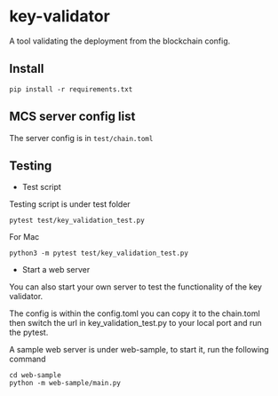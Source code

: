 # key-validator

A tool validating the deployment from the blockchain config.

## Install

```commandline
pip install -r requirements.txt
```

## MCS server config list

The server config is in `test/chain.toml`

## Testing

- Test script

Testing script is under test folder

```shell
pytest test/key_validation_test.py
```

For Mac
```
python3 -m pytest test/key_validation_test.py
```

- Start a web server

You can also start your own server to test the functionality of the key \
validator.

The config is within the config.toml you can copy it to the chain.toml \
then switch the url in key_validation_test.py to your local port and run \
the pytest.

A sample web server is under web-sample, to start it, run the following command

```commandline
cd web-sample
python -m web-sample/main.py
```